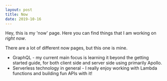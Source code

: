 ```yaml
---
layout: post
title: Now
date: 2019-10-16
---
```


Hey, this is my 'now' page. Here you can find things that I am working on _right now_.

There are a lot of different now pages, but this one is mine.

- GraphQL - my current main focus is learning it beyond the getting started guide, for both client side and server side using primarily Apollo.
- Serverless technology in general - I really enjoy working with Lambda functions and building fun APIs with it!
